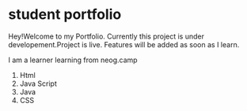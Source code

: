 # student portfolio

Hey!Welcome to my Portfolio.
Currently this project is under developement.Project is live. Features will be added as soon as I learn.


I am a learner learning from neog.camp

1. Html
1. Java Script
1. Java
1. CSS
